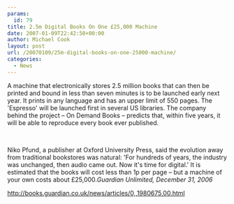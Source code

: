 ```yaml
---
params:
  id: 79
title: 2.5m Digital Books On One £25,000 Machine
date: 2007-01-09T22:42:50+00:00
author: Michael Cook
layout: post
url: /20070109/25m-digital-books-on-one-25000-machine/
categories:
  - News
---
```

<p align="left">
  <p align="left">
    A machine that electronically stores 2.5 million books that can then be printed and bound in less than seven minutes is to be launched early next year. It prints in any language and has an upper limit of 550 pages. The 'Espresso' will be launched first in several US libraries. The company behind the project – On Demand Books – predicts that, within five years, it will be able to reproduce every book ever published.
  </p>

  <p align="left">
    &nbsp;
  </p>

  <p align="left">
    Niko Pfund, a publisher at Oxford University Press, said the evolution away from traditional bookstores was natural: 'For hundreds of years, the industry was unchanged, then audio came out. Now it's time for digital.' It is estimated that the books will cost less than 1p per page – but a machine of your own costs about £25,000.<em>Guardian Unlimited, December 31, 2006</em>
  </p>

  <p align="left">
    <a href="http://books.guardian.co.uk/news/articles/0,,1980675,00.html" target="_blank">http://books.guardian.co.uk/news/articles/0,,1980675,00.html</a>
  </p>
